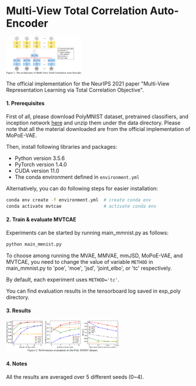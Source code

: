 # Multi-View Total Correlation Auto-Encoder
<img src="model1.png" alt="MVTCAE" style="zoom: 20%;" />

The official implementation for the NeurIPS 2021 paper "Multi-View Representation Learning via Total Correlation Objective".

#### 1. Prerequisites

First of all, please download PolyMNIST dataset, pretrained classifiers, and inception network [here](https://zenodo.org/record/4899160#.YLn0rKgzaHu) and unzip them under the data directory.
Please note that all the material downloaded are from the official implementation of MoPoE-VAE.

Then, install following libraries and packages:

- Python version 3.5.6
- PyTorch version 1.4.0
- CUDA version 11.0
- The conda environment defined in `environment.yml`

Alternatively, you can do following steps for easier installation:
```bash
conda env create -f environment.yml  # create conda env
conda activate mvtcae                # activate conda env
```

#### 2. Train & evaluate MVTCAE

Experiments can be started by running main_mmnist.py as follows:

```bash
python main_mmnist.py
```

To choose among running the MVAE, MMVAE, mmJSD, MoPoE-VAE, and MVTCAE,
you need to change the value of variable `METHOD` in main_mmnist.py to 'poe', 'moe', 'jsd', 'joint\_elbo', or 'tc' respectively.

By default, each experiment uses `METHOD='tc'`.

You can find evaluation results in the tensorboard log saved in exp_poly directory.



#### 3. Results

<img src="3FIGURES.PNG" alt="3FIGURES" style="zoom: 30%;" />



#### 4. Notes

All the results are averaged over 5 different seeds (0~4).
